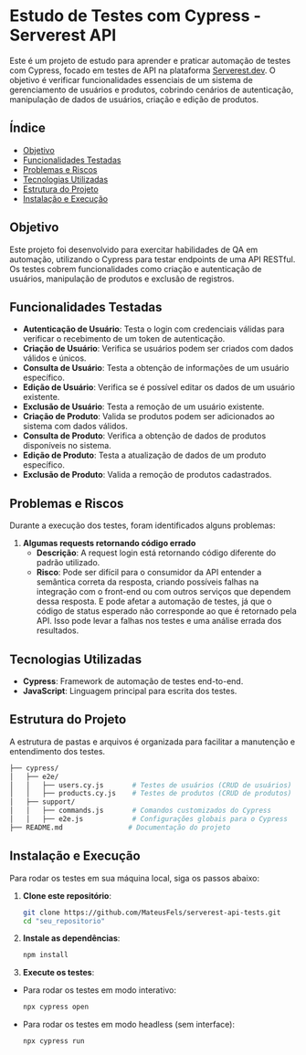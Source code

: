 # Estudo de Testes com Cypress - Serverest API

Este é um projeto de estudo para aprender e praticar automação de testes com Cypress, focado em testes de API na plataforma [Serverest.dev](https://serverest.dev). O objetivo é verificar funcionalidades essenciais de um sistema de gerenciamento de usuários e produtos, cobrindo cenários de autenticação, manipulação de dados de usuários, criação e edição de produtos.

## Índice

- [Objetivo](#objetivo)
- [Funcionalidades Testadas](#funcionalidades-testadas)
- [Problemas e Riscos](#problemas-e-riscos)
- [Tecnologias Utilizadas](#tecnologias-utilizadas)
- [Estrutura do Projeto](#estrutura-do-projeto)
- [Instalação e Execução](#instalação-e-execução)

## Objetivo

Este projeto foi desenvolvido para exercitar habilidades de QA em automação, utilizando o Cypress para testar endpoints de uma API RESTful. Os testes cobrem funcionalidades como criação e autenticação de usuários, manipulação de produtos e exclusão de registros.

## Funcionalidades Testadas

- **Autenticação de Usuário**: Testa o login com credenciais válidas para verificar o recebimento de um token de autenticação.
- **Criação de Usuário**: Verifica se usuários podem ser criados com dados válidos e únicos.
- **Consulta de Usuário**: Testa a obtenção de informações de um usuário específico.
- **Edição de Usuário**: Verifica se é possível editar os dados de um usuário existente.
- **Exclusão de Usuário**: Testa a remoção de um usuário existente.
- **Criação de Produto**: Valida se produtos podem ser adicionados ao sistema com dados válidos.
- **Consulta de Produto**: Verifica a obtenção de dados de produtos disponíveis no sistema.
- **Edição de Produto**: Testa a atualização de dados de um produto específico.
- **Exclusão de Produto**: Valida a remoção de produtos cadastrados.

## Problemas e Riscos

Durante a execução dos testes, foram identificados alguns problemas:

1. **Algumas requests retornando código errado**
   - **Descrição**: A request login está retornando código diferente do padrão utilizado.
   - **Risco**: Pode ser difícil para o consumidor da API entender a semântica correta da resposta, criando possíveis falhas na integração com o front-end ou com outros serviços que dependem dessa resposta. E pode afetar a automação de testes, já que o código de status esperado não corresponde ao que é retornado pela API. Isso pode levar a falhas nos testes e uma análise errada dos resultados.

## Tecnologias Utilizadas

- **Cypress**: Framework de automação de testes end-to-end.
- **JavaScript**: Linguagem principal para escrita dos testes.

## Estrutura do Projeto

A estrutura de pastas e arquivos é organizada para facilitar a manutenção e entendimento dos testes.

   ```bash
   ├── cypress/
   │   ├── e2e/
   │   │   ├── users.cy.js       # Testes de usuários (CRUD de usuários)
   │   │   ├── products.cy.js    # Testes de produtos (CRUD de produtos)
   │   ├── support/
   │   │   ├── commands.js       # Comandos customizados do Cypress
   │   │   ├── e2e.js            # Configurações globais para o Cypress
   ├── README.md                # Documentação do projeto
   ```
## Instalação e Execução

Para rodar os testes em sua máquina local, siga os passos abaixo:

1. **Clone este repositório**:

   ```bash
   git clone https://github.com/MateusFels/serverest-api-tests.git
   cd "seu_repositorio"

2. **Instale as dependências**:

   ```bash
   npm install

3. **Execute os testes**:

 - Para rodar os testes em modo interativo:

   ```bash
   npx cypress open

 - Para rodar os testes em modo headless (sem interface):

   ```bash
   npx cypress run

